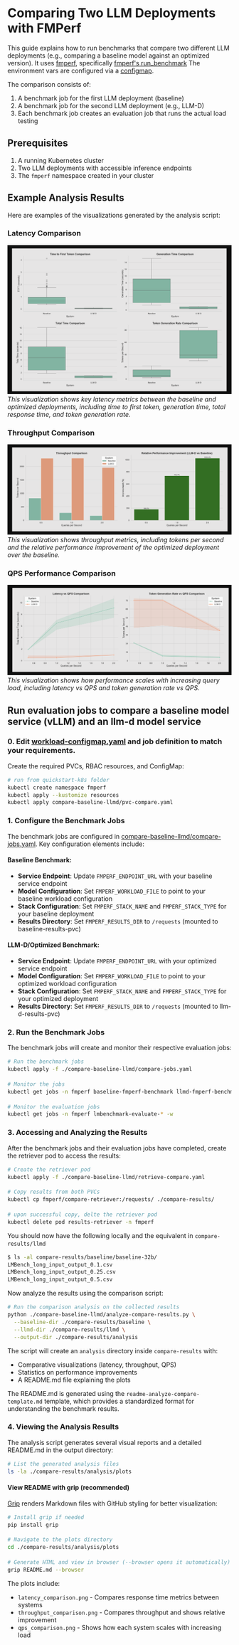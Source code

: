 # Comparing Two LLM Deployments with FMPerf

This guide explains how to run benchmarks that compare two different LLM deployments (e.g., comparing a baseline model against an optimized version).
It uses [fmperf](https://github.com/fmperf-project/fmperf), specifically [fmperf's run_benchmark](https://github.com/fmperf-project/fmperf/blob/main/fmperf/utils/Benchmarking.py#L48)
The environment vars are configured via a [configmap](./workload-configmap.yaml).

The comparison consists of:

1. A benchmark job for the first LLM deployment (baseline)
2. A benchmark job for the second LLM deployment (e.g., LLM-D)
3. Each benchmark job creates an evaluation job that runs the actual load testing

## Prerequisites

1. A running Kubernetes cluster
2. Two LLM deployments with accessible inference endpoints
3. The `fmperf` namespace created in your cluster

## Example Analysis Results

Here are examples of the visualizations generated by the analysis script:

### Latency Comparison
![Latency Comparison](./compare-baseline-llmd/images/compare-latency-plot.png)
*This visualization shows key latency metrics between the baseline and optimized deployments, including time to first token, generation time, total response time, and token generation rate.*

### Throughput Comparison
![Throughput Comparison](./compare-baseline-llmd/images/compare-throughput.png)
*This visualization shows throughput metrics, including tokens per second and the relative performance improvement of the optimized deployment over the baseline.*

### QPS Performance Comparison
![QPS Performance](./compare-baseline-llmd/images/compare-QPS-Performance.png)
*This visualization shows how performance scales with increasing query load, including latency vs QPS and token generation rate vs QPS.*

## Run evaluation jobs to compare a baseline model service (vLLM) and an llm-d model service

### 0. Edit [workload-configmap.yaml](./resources/workload-configmap.yaml) and job definition to match your requirements.

Create the required PVCs, RBAC resources, and ConfigMap:

```bash
# run from quickstart-k8s folder
kubectl create namespace fmperf
kubectl apply --kustomize resources
kubectl apply compare-baseline-llmd/pvc-compare.yaml
```

### 1. Configure the Benchmark Jobs

The benchmark jobs are configured in [compare-baseline-llmd/compare-jobs.yaml](./compare-baseline-llmd/compare-jobs.yaml). Key configuration elements include:

#### Baseline Benchmark:
- **Service Endpoint**: Update `FMPERF_ENDPOINT_URL` with your baseline service endpoint
- **Model Configuration**: Set `FMPERF_WORKLOAD_FILE` to point to your baseline workload configuration
- **Stack Configuration**: Set `FMPERF_STACK_NAME` and `FMPERF_STACK_TYPE` for your baseline deployment
- **Results Directory**: Set `FMPERF_RESULTS_DIR` to `/requests` (mounted to baseline-results-pvc)

#### LLM-D/Optimized Benchmark:
- **Service Endpoint**: Update `FMPERF_ENDPOINT_URL` with your optimized service endpoint
- **Model Configuration**: Set `FMPERF_WORKLOAD_FILE` to point to your optimized workload configuration
- **Stack Configuration**: Set `FMPERF_STACK_NAME` and `FMPERF_STACK_TYPE` for your optimized deployment
- **Results Directory**: Set `FMPERF_RESULTS_DIR` to `/requests` (mounted to llm-d-results-pvc)

### 2. Run the Benchmark Jobs

The benchmark jobs will create and monitor their respective evaluation jobs:

```bash
# Run the benchmark jobs
kubectl apply -f ./compare-baseline-llmd/compare-jobs.yaml

# Monitor the jobs
kubectl get jobs -n fmperf baseline-fmperf-benchmark llmd-fmperf-benchmark -w

# Monitor the evaluation jobs
kubectl get jobs -n fmperf lmbenchmark-evaluate-* -w
```

### 3. Accessing and Analyzing the Results

After the benchmark jobs and their evaluation jobs have completed, create the retriever pod to access the results:

```bash
# Create the retriever pod
kubectl apply -f ./compare-baseline-llmd/retrieve-compare.yaml

# Copy results from both PVCs
kubectl cp fmperf/compare-retriever:/requests/ ./compare-results/

# upon successful copy, delte the retriever pod
kubectl delete pod results-retriever -n fmperf
```

You should now have the following locally and the equivalent in `compare-results/llmd`

```bash
$ ls -al compare-results/baseline/baseline-32b/
LMBench_long_input_output_0.1.csv
LMBench_long_input_output_0.25.csv
LMBench_long_input_output_0.5.csv
```

Now analyze the results using the comparison script:

```bash
# Run the comparison analysis on the collected results
python ./compare-baseline-llmd/analyze-compare-results.py \
  --baseline-dir ./compare-results/baseline \
  --llmd-dir ./compare-results/llmd \
  --output-dir ./compare-results/analysis
```

The script will create an `analysis` directory inside `compare-results` with:

- Comparative visualizations (latency, throughput, QPS)
- Statistics on performance improvements
- A README.md file explaining the plots

The README.md is generated using the `readme-analyze-compare-template.md` template, which provides a standardized format for understanding the benchmark results.

### 4. Viewing the Analysis Results

The analysis script generates several visual reports and a detailed README.md in the output directory:

```bash
# List the generated analysis files
ls -la ./compare-results/analysis/plots
```

#### View README with grip (recommended)

[Grip](https://github.com/joeyespo/grip) renders Markdown files with GitHub styling for better visualization:

```bash
# Install grip if needed
pip install grip

# Navigate to the plots directory
cd ./compare-results/analysis/plots

# Generate HTML and view in browser (--browser opens it automatically)
grip README.md --browser
```

The plots include:
- `latency_comparison.png` - Compares response time metrics between systems
- `throughput_comparison.png` - Compares throughput and shows relative improvement
- `qps_comparison.png` - Shows how each system scales with increasing load
